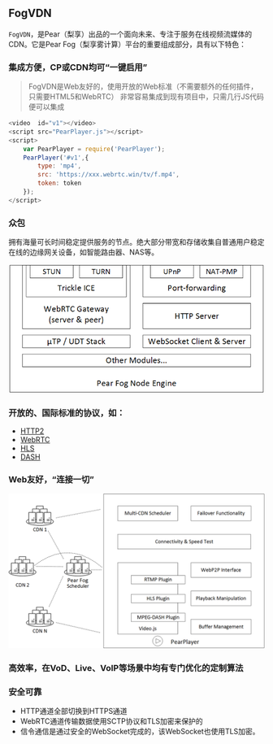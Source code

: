 ## FogVDN

`FogVDN`，是Pear（梨享）出品的一个面向未来、专注于服务在线视频流媒体的CDN。它是Pear Fog（梨享雾计算）平台的重要组成部分，具有以下特色：

### 集成方便，CP或CDN均可“一键启用”

> FogVDN是Web友好的，使用开放的Web标准（不需要额外的任何插件，只需要HTML5和WebRTC）
> 非常容易集成到现有项目中，只需几行JS代码便可以集成

``` js
<video  id="v1"></video>
<script src="PearPlayer.js"></script>
<script>
    var PearPlayer = require('PearPlayer');
    PearPlayer('#v1',{
        type: 'mp4',
        src: 'https://xxx.webrtc.win/tv/f.mp4',
        token: token
    });
</script>
```

### 众包

拥有海量可长时间稳定提供服务的节点。绝大部分带宽和存储收集自普通用户稳定在线的边缘网关设备，如智能路由器、NAS等。
    
![节点架构](fig/pear-fog-node-engine.png)

### 开放的、国际标准的协议，如：
  + [HTTP2](https://en.wikipedia.org/wiki/HTTP/2)
  + [WebRTC](https://webrtc.org/)
  + [HLS](https://developer.apple.com/streaming/)
  + [DASH](http://mpeg.chiariglione.org/standards/mpeg-dash)
  
### Web友好，“连接一切”

![播放器](fig/PearPlayer.png)

### 高效率，在VoD、Live、VoIP等场景中均有专门优化的定制算法

### 安全可靠

* HTTP通道全部切换到HTTPS通道
* WebRTC通道传输数据使用SCTP协议和TLS加密来保护的
* 信令通信是通过安全的WebSocket完成的，该WebSocket也使用TLS加密。



